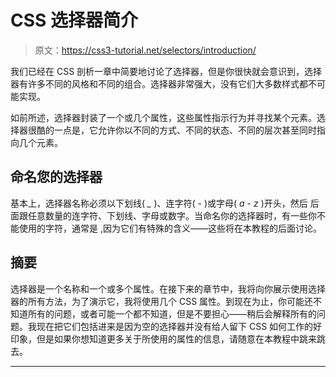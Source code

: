 # CSS 选择器简介

> 原文：<https://css3-tutorial.net/selectors/introduction/>

我们已经在 CSS 剖析一章中简要地讨论了选择器，但是你很快就会意识到，选择器有许多不同的风格和不同的组合。选择器非常强大，没有它们大多数样式都不可能实现。

如前所述，选择器封装了一个或几个属性，这些属性指示行为并寻找某个元素。选择器很酷的一点是，它允许你以不同的方式、不同的状态、不同的层次甚至同时指向几个元素。

## 命名您的选择器

基本上，选择器名称必须以下划线( *_* )、连字符( *-* )或字母( *a* - *z* )开头，然后 后面跟任意数量的连字符、下划线、字母或数字。当命名你的选择器时，有一些你不能使用的字符，通常是 ,因为它们有特殊的含义——这些将在本教程的后面讨论。

## 摘要

选择器是一个名称和一个或多个属性。在接下来的章节中，我将向你展示使用选择器的所有方法，为了演示它，我将使用几个 CSS 属性。到现在为止，你可能还不知道所有的问题，或者可能一个都不知道，但是不要担心——稍后会解释所有的问题。我现在把它们包括进来是因为空的选择器并没有给人留下 CSS 如何工作的好印象，但是如果你想知道更多关于所使用的属性的信息，请随意在本教程中跳来跳去。

* * *